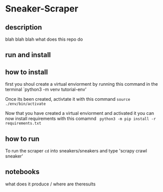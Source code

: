 # Sneaker-Scraper

## description
blah blah blah what does this repo do

## run and install



## how to install
first you shoul create a virtual enviorment by running this command in the terminal
`python3 -m venv tutorial-env'

Once its been created, activtate it with this command
`source ./env/bin/activate`

Now that you have created a virtual enviorment and activated it you can now install requirements with this comamnd
` python3 -m pip install -r requirements.txt`

## how to run

To run the scraper `cd` into sneakers/sneakers
and type 'scrapy crawl sneaker'



## notebooks
what does it produce / where are theresults